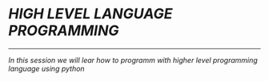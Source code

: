 # ***HIGH LEVEL LANGUAGE PROGRAMMING***
---------------------------------------------------
*In this session we will lear how to programm with higher level programming language using python*
